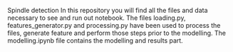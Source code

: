Spindle detection 
In this repository you will find all the files and data necessary to see and run out notebook.
The files loading.py, features_generator.py and processing.py have been used to process the files, generate feature and perform those steps prior to the modelling.
The modelling.ipynb file contains the modelling and results part.